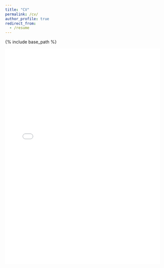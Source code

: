 ```yaml
---
title: "CV"
permalink: /cv/
author_profile: true
redirect_from:
  - /resume
---
```


{% include base_path %}

<iframe
    src="{{ site.baseurl }}/assets/pdfviewer/web/viewer.html?file={{ site.url | cgi_escape }}/files/cv/cv.pdf"
    width="100%"
    height="700vh"
    style="border: none;" />
